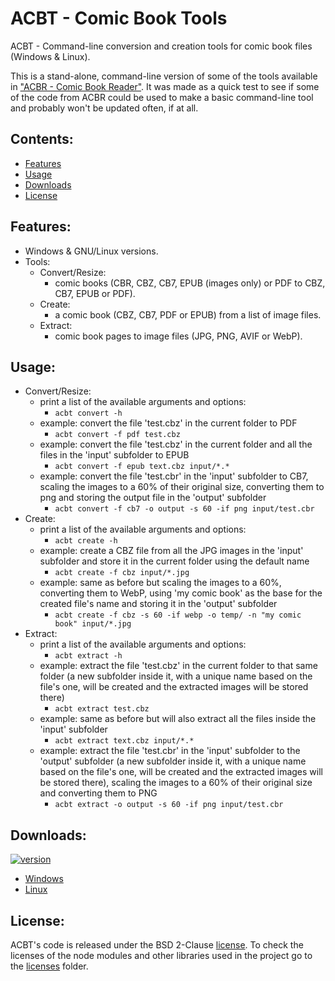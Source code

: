 # ACBT - Comic Book Tools

ACBT - Command-line conversion and creation tools for comic book files (Windows & Linux).

This is a stand-alone, command-line version of some of the tools available in ["ACBR - Comic Book Reader"](https://github.com/binarynonsense/comic-book-reader). It was made as a quick test to see if some of the code from ACBR could be used to make a basic command-line tool and probably won't be updated often, if at all.

## Contents:

- [Features](#features)
- [Usage](#usage)
- [Downloads](#downloads)
- [License](#license)

## Features:

- Windows & GNU/Linux versions.
- Tools:
  - Convert/Resize:
    - comic books (CBR, CBZ, CB7, EPUB (images only) or PDF to CBZ, CB7, EPUB or PDF).
  - Create:
    - a comic book (CBZ, CB7, PDF or EPUB) from a list of image files.
  - Extract:
    - comic book pages to image files (JPG, PNG, AVIF or WebP).

## Usage:

- Convert/Resize:
  - print a list of the available arguments and options:
    - `acbt convert -h`
  - example: convert the file 'test.cbz' in the current folder to PDF
    - `acbt convert -f pdf test.cbz`
  - example: convert the file 'test.cbz' in the current folder and all the files in the 'input' subfolder to EPUB
    - `acbt convert -f epub text.cbz input/*.*`
  - example: convert the file 'test.cbr' in the 'input' subfolder to CB7, scaling the images to a 60% of their original size, converting them to png and storing the output file in the 'output' subfolder
    - `acbt convert -f cb7 -o output -s 60 -if png input/test.cbr`
- Create:
  - print a list of the available arguments and options:
    - `acbt create -h`
  - example: create a CBZ file from all the JPG images in the 'input' subfolder and store it in the current folder using the default name
    - `acbt create -f cbz input/*.jpg`
  - example: same as before but scaling the images to a 60%, converting them to WebP, using 'my comic book' as the base for the created file's name and storing it in the 'output' subfolder
    - `acbt create -f cbz -s 60 -if webp -o temp/ -n "my comic book" input/*.jpg`
- Extract:
  - print a list of the available arguments and options:
    - `acbt extract -h`
  - example: extract the file 'test.cbz' in the current folder to that same folder (a new subfolder inside it, with a unique name based on the file's one, will be created and the extracted images will be stored there)
    - `acbt extract test.cbz`
  - example: same as before but will also extract all the files inside the 'input' subfolder
    - `acbt extract text.cbz input/*.*`
  - example: extract the file 'test.cbr' in the 'input' subfolder to the 'output' subfolder (a new subfolder inside it, with a unique name based on the file's one, will be created and the extracted images will be stored there), scaling the images to a 60% of their original size and converting them to PNG
    - `acbt extract -o output -s 60 -if png input/test.cbr`

## Downloads:

<a href="https://github.com/binarynonsense/comic-book-tools/releases/latest"><img src="https://shields.io/github/v/release/binarynonsense/comic-book-tools?display_name=tag&label=version" title="version"></a>

- [Windows](https://github.com/binarynonsense/comic-book-tools/releases/latest/download/ACBT_Windows.zip)
- [Linux](https://github.com/binarynonsense/comic-book-tools/releases/latest/download/ACBT_Linux.zip)

## License:

ACBT's code is released under the BSD 2-Clause [license](./LICENSE). To check the licenses of the node modules and other libraries used in the project go to the [licenses](./licenses/) folder.
